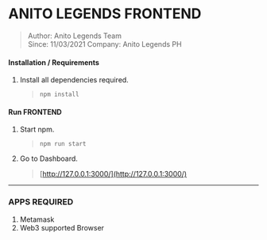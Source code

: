 # ANITO LEGENDS FRONTEND

> Author: Anito Legends Team  
> Since: 11/03/2021
> Company: Anito Legends PH

#### Installation / Requirements

1. Install all dependencies required.
   > `npm install`

#### Run FRONTEND

1. Start npm.
   > `npm run start`
3. Go to Dashboard.
   > [http://127.0.0.1:3000/](http://127.0.0.1:3000/)

---

### APPS REQUIRED

1. Metamask
2. Web3 supported Browser
